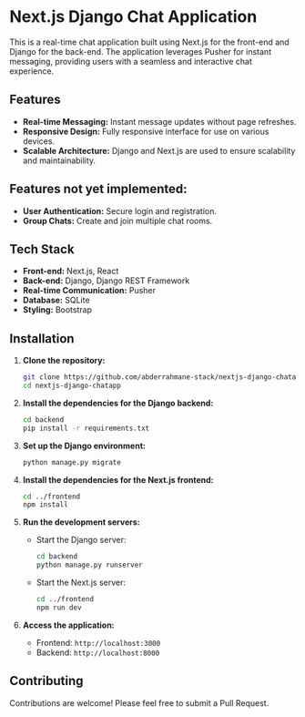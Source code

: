 # Next.js Django Chat Application

This is a real-time chat application built using Next.js for the front-end and Django for the back-end. The application leverages Pusher for instant messaging, providing users with a seamless and interactive chat experience.

## Features

- **Real-time Messaging:** Instant message updates without page refreshes.
- **Responsive Design:** Fully responsive interface for use on various devices.
- **Scalable Architecture:** Django and Next.js are used to ensure scalability and maintainability.

## Features not yet implemented:

- **User Authentication:** Secure login and registration.
- **Group Chats:** Create and join multiple chat rooms.

## Tech Stack

- **Front-end:** Next.js, React
- **Back-end:** Django, Django REST Framework
- **Real-time Communication:** Pusher
- **Database:** SQLite
- **Styling:** Bootstrap
  
## Installation

1. **Clone the repository:**

    ```bash
    git clone https://github.com/abderrahmane-stack/nextjs-django-chatapp.git
    cd nextjs-django-chatapp
    ```

2. **Install the dependencies for the Django backend:**

    ```bash
    cd backend
    pip install -r requirements.txt
    ```

3. **Set up the Django environment:**

    ```bash
    python manage.py migrate
    ```

4. **Install the dependencies for the Next.js frontend:**

    ```bash
    cd ../frontend
    npm install
    ```
5. **Run the development servers:**

    - Start the Django server:

        ```bash
        cd backend
        python manage.py runserver
        ```

    - Start the Next.js server:

        ```bash
        cd ../frontend
        npm run dev
        ```

6. **Access the application:**
    - Frontend: `http://localhost:3000`
    - Backend: `http://localhost:8000`
      
## Contributing

Contributions are welcome! Please feel free to submit a Pull Request.
